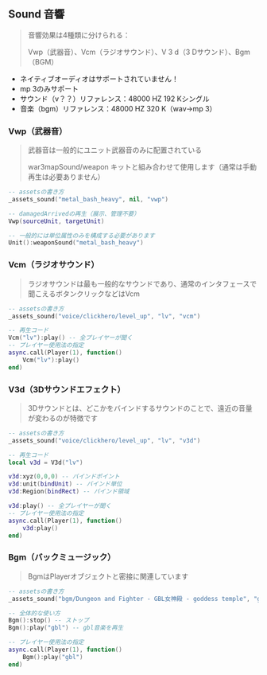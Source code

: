 ## Sound 音響

> 音響効果は4種類に分けられる：
>
> Vwp（武器音）、Vcm（ラジオサウンド）、V 3 d（3 Dサウンド）、Bgm（BGM）

* ネイティブオーディオはサポートされていません！
* mp 3のみサポート
* サウンド（v？？）リファレンス：48000 HZ 192 Kシングル
* 音楽（bgm）リファレンス：48000 HZ 320 K（wav->mp 3）

### Vwp（武器音）

> 武器音は一般的にユニット武器音のみに配置されている
>
> war3mapSound/weapon キットと組み合わせて使用します（通常は手動再生は必要ありません）

```lua
-- assetsの書き方
_assets_sound("metal_bash_heavy", nil, "vwp")

-- damagedArrivedの再生（展示、管理不要）
Vwp(sourceUnit, targetUnit)

-- 一般的には単位属性のみを構成する必要があります
Unit():weaponSound("metal_bash_heavy")
```

### Vcm（ラジオサウンド）

> ラジオサウンドは最も一般的なサウンドであり、通常のインタフェースで聞こえるボタンクリックなどはVcm

```lua
-- assetsの書き方
_assets_sound("voice/clickhero/level_up", "lv", "vcm")

-- 再生コード
Vcm("lv"):play() -- 全プレイヤーが聞く
-- プレイヤー使用法の指定
async.call(Player(1), function()
    Vcm("lv"):play()
end)
```

### V3d（3Dサウンドエフェクト）

> 3Dサウンドとは、どこかをバインドするサウンドのことで、遠近の音量が変わるのが特徴です

```lua
-- assetsの書き方
_assets_sound("voice/clickhero/level_up", "lv", "v3d")

-- 再生コード
local v3d = V3d("lv")

v3d:xyz(0,0,0) -- バインドポイント
v3d:unit(bindUnit) -- バインド単位
v3d:Region(bindRect) -- バインド領域

v3d:play() -- 全プレイヤーが聞く
-- プレイヤー使用法の指定
async.call(Player(1), function()
    v3d:play()
end)
```

### Bgm（バックミュージック）

> BgmはPlayerオブジェクトと密接に関連しています

```lua
-- assetsの書き方
_assets_sound("bgm/Dungeon and Fighter - GBL女神殿 - goddess temple", "gbl", "bgm")

-- 全体的な使い方
Bgm():stop() -- ストップ
Bgm():play("gbl") -- gbl音楽を再生

-- プレイヤー使用法の指定
async.call(Player(1), function()
    Bgm():play("gbl")
end)
```

